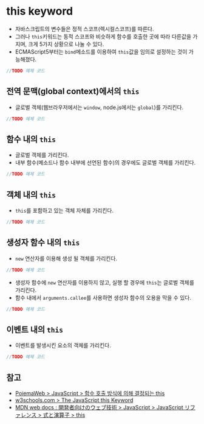 # this keyword
- 자바스크립트의 변수들은 정적 스코프(렉시컬스코프)를 따른다.
- 그러나 `this`키워드는 동적 스코프와 비슷하게 함수를 호출한 곳에 따라 다른값을 가지며, 크게 5가지 상황으로 나눌 수 있다.
- ECMAScript5부터는 `bind`메소드를 이용하여 `this`값을 임의로 설정하는 것이 가능해졌다.

```javascript
//TODO 예제 코드
```

## 전역 문맥(global context)에서의 `this`
- 글로벌 객체(웹브라우저에서는 `window`, node.js에서는 `global`)를 가리킨다.

```javascript
//TODO 예제 코드
```

## 함수 내의 `this`
- 글로벌 객체를 가리킨다.
- 내부 함수(메소드나 함수 내부에 선언된 함수)의 경우에도 글로벌 객체를 가리킨다.

```javascript
//TODO 예제 코드
```

## 객체 내의 `this`
- `this`를 포함하고 있는 객체 자체를 가리킨다.

```javascript
//TODO 예제 코드
```

## 생성자 함수 내의 `this`
- `new` 연산자를 이용해 생성 될 객체를 가리킨다.

```javascript
//TODO 예제 코드
```

- 생성자 함수에 `new` 연산자를 이용하지 않고, 실행 할 경우에 `this`는 글로벌 객체를 가리킨다.
- 함수 내에서 `arguments.callee`를 사용하면 생성자 함수의 오용을 막을 수 있다.

```javascript
//TODO 예제 코드
```

## 이벤트 내의 `this`
- 이벤트를 발생시킨 요소의 객체를 가리킨다.

```javascript
//TODO 예제 코드
```

## 참고
- [PoiemaWeb > JavaScript > 함수 호출 방식에 의해 결정되는 this](https://poiemaweb.com/js-this)
- [w3schools.com > The JavaScript this Keyword](https://www.w3schools.com/js/js_this.asp)
- [MDN web docs : 開発者向けのウェブ技術 > JavaScript > JavaScript リファレンス > 式と演算子 > this](https://developer.mozilla.org/ja/docs/Web/JavaScript/Reference/Operators/this)